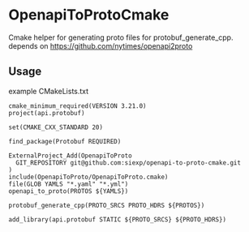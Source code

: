 # OpenapiToProtoCmake
Cmake helper for generating proto files for protobuf_generate_cpp. depends on https://github.com/nytimes/openapi2proto
## Usage
example CMakeLists.txt 
```
cmake_minimum_required(VERSION 3.21.0)
project(api.protobuf)

set(CMAKE_CXX_STANDARD 20)

find_package(Protobuf REQUIRED)

ExternalProject_Add(OpenapiToProto
  GIT_REPOSITORY git@github.com:siexp/openapi-to-proto-cmake.git
)
include(OpenapiToProto/OpenapiToProto.cmake)
file(GLOB YAMLS "*.yaml" "*.yml")
openapi_to_proto(PROTOS ${YAMLS})

protobuf_generate_cpp(PROTO_SRCS PROTO_HDRS ${PROTOS})

add_library(api.protobuf STATIC ${PROTO_SRCS} ${PROTO_HDRS})
```